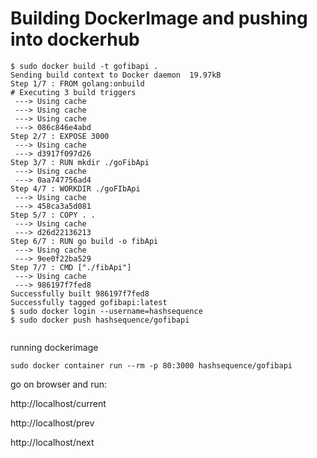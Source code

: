 # Building DockerImage and pushing into dockerhub

```console
$ sudo docker build -t gofibapi .
Sending build context to Docker daemon  19.97kB
Step 1/7 : FROM golang:onbuild
# Executing 3 build triggers
 ---> Using cache
 ---> Using cache
 ---> Using cache
 ---> 086c846e4abd
Step 2/7 : EXPOSE 3000
 ---> Using cache
 ---> d3917f097d26
Step 3/7 : RUN mkdir ./goFibApi
 ---> Using cache
 ---> 0aa747756ad4
Step 4/7 : WORKDIR ./goFIbApi
 ---> Using cache
 ---> 458ca3a5d081
Step 5/7 : COPY . .
 ---> Using cache
 ---> d26d22136213
Step 6/7 : RUN go build -o fibApi
 ---> Using cache
 ---> 9ee0f22ba529
Step 7/7 : CMD ["./fibApi"]
 ---> Using cache
 ---> 986197f7fed8
Successfully built 986197f7fed8
Successfully tagged gofibapi:latest
$ sudo docker login --username=hashsequence
$ sudo docker push hashsequence/gofibapi


```

running dockerimage 

```console
sudo docker container run --rm -p 80:3000 hashsequence/gofibapi
```

go on browser and run:


http://localhost/current

http://localhost/prev

http://localhost/next